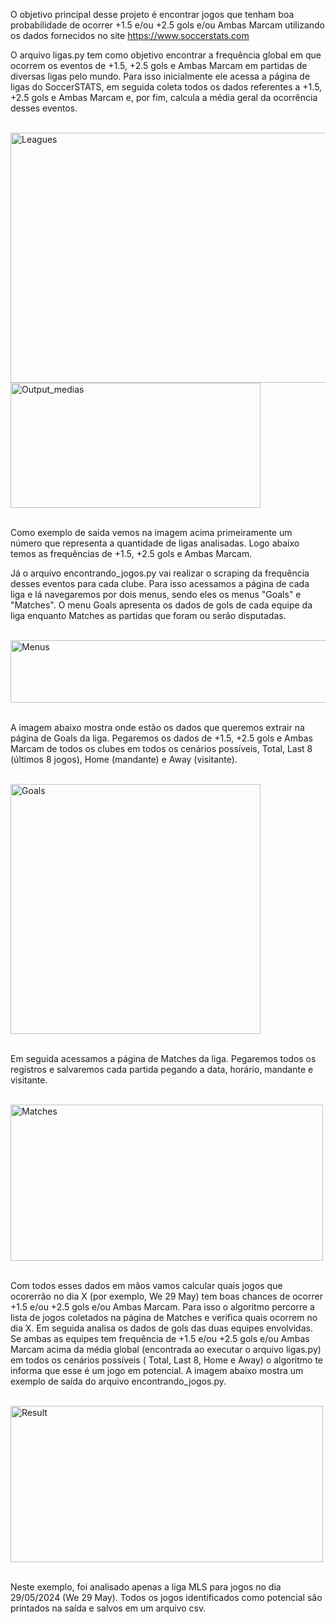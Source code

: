 O objetivo principal desse projeto é encontrar jogos que tenham boa probabilidade de ocorrer +1.5 e/ou +2.5 gols e/ou Ambas Marcam utilizando os dados fornecidos no site https://www.soccerstats.com

O arquivo ligas.py tem como objetivo encontrar a frequência global em que ocorrem os eventos de +1.5, +2.5 gols e Ambas Marcam em partidas de diversas ligas pelo mundo.
Para isso inicialmente ele acessa a página de ligas do SoccerSTATS, em seguida coleta todos os dados referentes a +1.5, +2.5 gols e Ambas Marcam e, por fim, calcula a média geral da ocorrência desses eventos.

<div style="display: inlineblock"><br>
  <img align="center" alt="Leagues" height="400" width="800" src="https://github.com/marcosbaccin/soccerstats/blob/master/prints/01.png"><br>
  <img align="center" alt="Output_medias" height="200" width="400" src="https://github.com/marcosbaccin/soccerstats/blob/master/prints/02.png">
</div><br>

Como exemplo de saída vemos na imagem acima primeiramente um número que representa a quantidade de ligas analisadas. Logo abaixo temos as frequências de +1.5, +2.5 gols e Ambas Marcam.

Já o arquivo encontrando_jogos.py vai realizar o scraping da frequência desses eventos para cada clube. Para isso acessamos a página de cada liga e lá navegaremos por dois menus, sendo eles os menus "Goals" e "Matches".
O menu Goals apresenta os dados de gols de cada equipe da liga enquanto Matches as partidas que foram ou serão disputadas.

<div style="display: inlineblock"><br>
  <img align="center" alt="Menus" height="100" width="600" src="https://github.com/marcosbaccin/soccerstats/blob/master/prints/03.png">
</div><br>

A imagem abaixo mostra onde estão os dados que queremos extrair na página de Goals da liga. Pegaremos os dados de +1.5, +2.5 gols e Ambas Marcam de todos os clubes em todos os cenários possíveis, Total, Last 8 (últimos 8 jogos), Home (mandante) e Away (visitante).

<div style="display: inlineblock"><br>
  <img align="center" alt="Goals" height="400" width="400" src="https://github.com/marcosbaccin/soccerstats/blob/master/prints/04.png">
</div><br>

Em seguida acessamos a página de Matches da liga. Pegaremos todos os registros e salvaremos cada partida pegando a data, horário, mandante e visitante.

<div style="display: inlineblock"><br>
  <img align="center" alt="Matches" height="250" width="500" src="https://github.com/marcosbaccin/soccerstats/blob/master/prints/05.png">
</div><br>

Com todos esses dados em mãos vamos calcular quais jogos que ocorerrão no dia X (por exemplo, We 29 May) tem boas chances de ocorrer +1.5 e/ou +2.5 gols e/ou Ambas Marcam.
Para isso o algoritmo percorre a lista de jogos coletados na página de Matches e verifica quais ocorrem no dia X. Em seguida analisa os dados de gols das duas equipes envolvidas. Se ambas as equipes tem frequência de +1.5 e/ou +2.5 gols e/ou Ambas Marcam acima da média global (encontrada ao executar o arquivo ligas.py) em todos os cenários possíveis ( Total, Last 8, Home e Away) o algoritmo te informa que esse é um jogo em potencial. A imagem abaixo mostra um exemplo de saída do arquivo encontrando_jogos.py.

<div style="display: inlineblock"><br>
  <img align="center" alt="Result" height="250" width="500" src="https://github.com/marcosbaccin/soccerstats/blob/master/prints/06.png">
</div><br>

Neste exemplo, foi analisado apenas a liga MLS para jogos no dia 29/05/2024 (We 29 May). Todos os jogos identificados como potencial são printados na saída e salvos em um arquivo csv.
